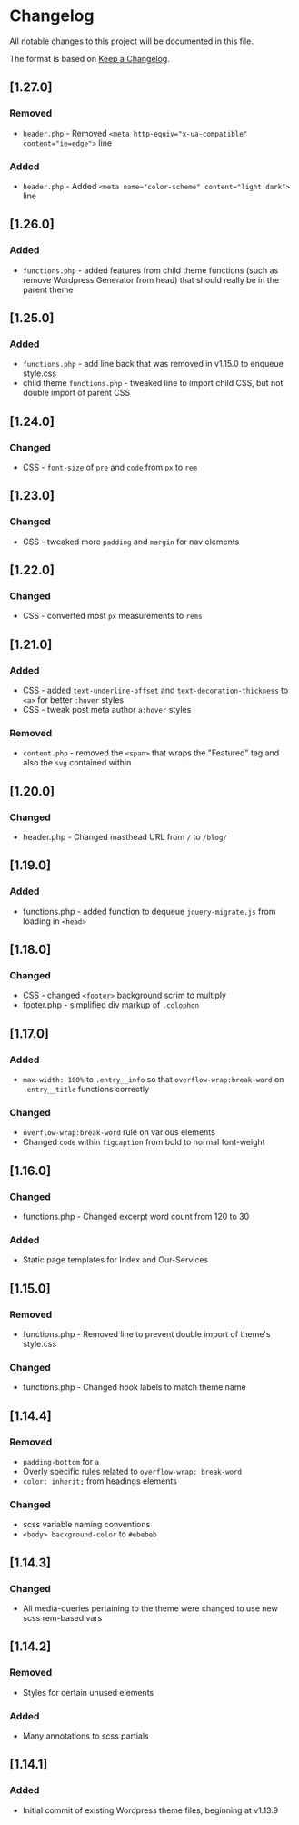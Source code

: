 # Changelog
All notable changes to this project will be documented in this file.

The format is based on [Keep a Changelog](https://keepachangelog.com/en/1.0.0/).

## [1.27.0]

### Removed
- `header.php` - Removed `<meta http-equiv="x-ua-compatible" content="ie=edge">` line

### Added
- `header.php` - Added `<meta name="color-scheme" content="light dark">` line

## [1.26.0]

### Added
- `functions.php` - added features from child theme functions (such as remove Wordpress Generator from head) that should really be in the parent theme

## [1.25.0]

### Added
- `functions.php` - add line back that was removed in v1.15.0 to enqueue style.css
- child theme `functions.php` - tweaked line to import child CSS, but not double import of parent CSS

## [1.24.0]

### Changed
- CSS - `font-size` of `pre` and `code` from `px` to `rem`

## [1.23.0]

### Changed
- CSS - tweaked more `padding` and `margin` for nav elements

## [1.22.0]

### Changed
- CSS - converted most `px` measurements to `rems`

## [1.21.0]

### Added
- CSS - added `text-underline-offset` and `text-decoration-thickness` to `<a>` for better `:hover` styles
- CSS - tweak post meta author `a:hover` styles

### Removed
- `content.php` - removed the `<span>` that wraps the "Featured" tag and also the `svg` contained within

## [1.20.0]

### Changed
- header.php - Changed masthead URL from `/` to `/blog/`

## [1.19.0]

### Added
- functions.php - added function to dequeue `jquery-migrate.js` from loading in `<head>`

## [1.18.0]

### Changed
- CSS - changed `<footer>` background scrim to multiply
- footer.php - simplified div markup of `.colophon`

## [1.17.0]

### Added
- `max-width: 100%` to `.entry__info` so that `overflow-wrap:break-word` on `.entry__title` functions correctly

### Changed
- `overflow-wrap:break-word` rule on various elements
- Changed `code` within `figcaption` from bold to normal font-weight

## [1.16.0]

### Changed
- functions.php - Changed excerpt word count from 120 to 30

### Added
- Static page templates for Index and Our-Services

## [1.15.0]

### Removed
- functions.php - Removed line to prevent double import of theme's style.css

### Changed
- functions.php - Changed hook labels to match theme name

## [1.14.4]

### Removed
- `padding-bottom` for `a`
- Overly specific rules related to `overflow-wrap: break-word`
- `color: inherit;` from headings elements

### Changed
- scss variable naming conventions
- `<body> background-color` to `#ebebeb`

## [1.14.3]

### Changed
- All media-queries pertaining to the theme were changed to use new scss rem-based vars

## [1.14.2]

### Removed
- Styles for certain unused elements

### Added
- Many annotations to scss partials

## [1.14.1]

### Added
- Initial commit of existing Wordpress theme files, beginning at v1.13.9
